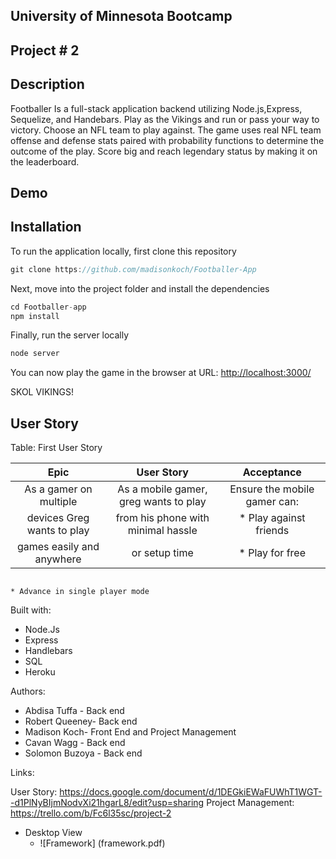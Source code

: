 ## University of Minnesota Bootcamp

## Project # 2

## Description 
Footballer Is a full-stack application backend utilizing Node.js,Express, Sequelize, and Handebars. Play as the Vikings and run or pass your way to victory. Choose an NFL team to play against. The game uses real NFL team offense and defense stats paired with probability functions to determine the outcome of the play. Score big and reach legendary status by making it on the leaderboard.

## Demo

## Installation

To run the application locally, first clone this repository 
```javascript
git clone https://github.com/madisonkoch/Footballer-App
```
Next, move into the project folder and install the dependencies
```javascript
cd Footballer-app
npm install
```
Finally, run the server locally
```javascript
node server
```
You can now play the game in the browser at URL: <http://localhost:3000/>

SKOL VIKINGS!

## User Story

Table: First User Story

 |             Epic               |                 User Story               |           Acceptance              |
 |:------------------------------: | :------------------------------: | :------------------------------: |
 |As a gamer on multiple |           As a mobile gamer, greg wants to play  |    Ensure the mobile gamer can:
 |devices Greg wants to play |       from his phone with minimal hassle |         * Play against friends |
 |games easily and anywhere |        or setup time  |                             * Play for free |
                                                                                  * Advance in single player mode 
                                                                                  
                                                                                  
  Built with: 
  
  - Node.Js
  - Express
  - Handlebars
  - SQL
  - Heroku
  
  
  Authors:
  
- Abdisa Tuffa - Back end
- Robert Queeney- Back end
- Madison Koch- Front End and Project Management
- Cavan Wagg - Back end
- Solomon Buzoya - Back end

Links:

User Story: https://docs.google.com/document/d/1DEGkiEWaFUWhT1WGT--d1PlNyBIjmNodvXi21hgarL8/edit?usp=sharing
Project Management: https://trello.com/b/Fc6l35sc/project-2


- Desktop View
  * ![Framework] (framework.pdf)

